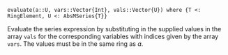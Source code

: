 ```
evaluate(a::U, vars::Vector{Int}, vals::Vector{U}) where {T <: RingElement, U <: AbsMSeries{T}}
```

Evaluate the series expression by substituting in the supplied values in the array `vals` for the corresponding variables with indices given by the array `vars`. The values must be in the same ring as $a$.
